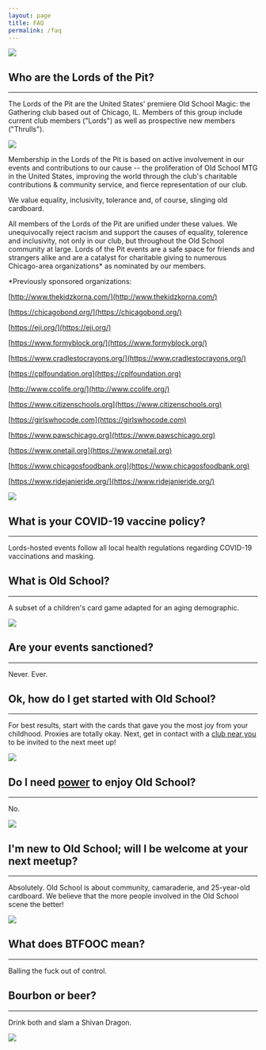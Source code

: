 ```yaml
---
layout: page
title: FAQ
permalink: /faq
---
```


![](/assets/images/site/faq.jpg)

## Who are the Lords of the Pit?

---

The Lords of the Pit are the United States' premiere Old School Magic: the Gathering club based out of Chicago, IL. Members of this group include current club members ("Lords") as well as prospective new members ("Thrulls").

![](/assets/images/2019/08/lotp.jpg)

Membership in the Lords of the Pit is based on active involvement in our events and contributions to our cause -- the proliferation of Old School MTG in the United States, improving the world through the club's charitable contributions & community service, and fierce representation of our club.

We value equality, inclusivity, tolerance and, of course, slinging old cardboard. 

All members of the Lords of the Pit are unified under these values. We unequivocally reject racism and support the causes of equality, tolerence and inclusivity, not only in our club, but throughout the Old School community at large. Lords of the Pit events are a safe space for friends and strangers alike and are a catalyst for charitable giving to numerous Chicago-area organizations* as nominated by our members.

*Previously sponsored organizations:

[http://www.thekidzkorna.com/](http://www.thekidzkorna.com/)

[https://chicagobond.org/](https://chicagobond.org/)

[https://eji.org/](https://eji.org/)

[https://www.formyblock.org/](https://www.formyblock.org/)

[https://www.cradlestocrayons.org/](https://www.cradlestocrayons.org/)

[https://cplfoundation.org](https://cplfoundation.org)

[http://www.ccolife.org/](http://www.ccolife.org/)

[https://www.citizenschools.org](https://www.citizenschools.org)

[https://girlswhocode.com](https://girlswhocode.com)

[https://www.pawschicago.org](https://www.pawschicago.org)

[https://www.onetail.org](https://www.onetail.org)

[https://www.chicagosfoodbank.org](https://www.chicagosfoodbank.org)

[https://www.ridejanieride.org/](https://www.ridejanieride.org/)

![](/assets/images/2019/09/OSPB19LOTPFront.jpg)

## What is your COVID-19 vaccine policy?

---

Lords-hosted events follow all local health regulations regarding COVID-19 vaccinations and masking.

## What is Old School?

---

A subset of a children's card game adapted for an aging demographic.

![](/assets/images/2019/11/IMG_20191109_154113-1.jpg)

## Are your events sanctioned?

---

Never. Ever.

## Ok, how do I get started with Old School?

---

For best results, start with the cards that gave you the most joy from your childhood. Proxies are totally okay. Next, get in contact with a [club near you](/clubs) to be invited to the next meet up!

![](/assets/images/site/boiler-room.jpg)


## Do I need [power](https://en.wikipedia.org/wiki/Power_Nine) to enjoy Old School?

---

No.

![](/assets/images/2019/11/IMG_7946.jpg)

## I'm new to Old School; will I be welcome at your next meetup?

---

Absolutely. Old School is about community, camaraderie, and 25-year-old cardboard. We believe that the more people involved in the Old School scene the better!

![](/assets/images/2019/11/IMG-4935.JPG.png)

## What does BTFOOC mean?

---

Balling the fuck out of control.

## Bourbon or beer?

---

Drink both and slam a Shivan Dragon.

![](/assets/images/2019/12/LOTPtoydrive2019.jpg)
